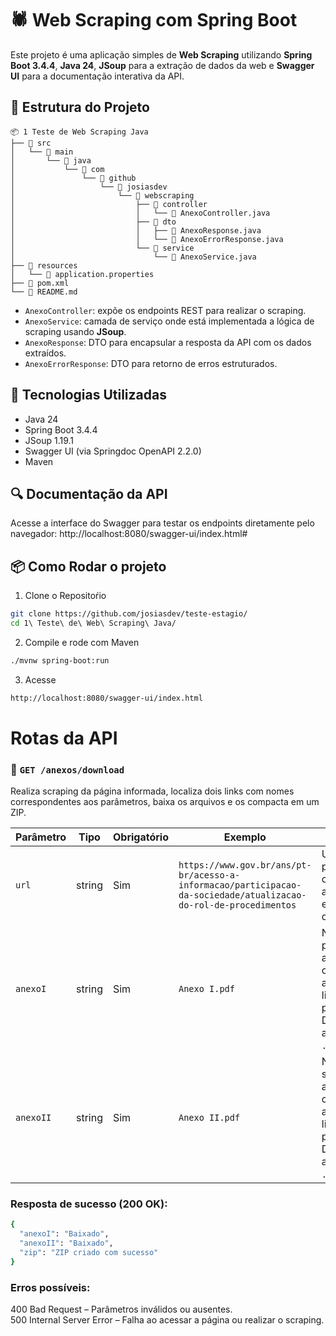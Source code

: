# 🕷️ Web Scraping com Spring Boot

Este projeto é uma aplicação simples de **Web Scraping** utilizando **Spring Boot 3.4.4**, **Java 24**, **JSoup** para a extração de dados da web e **Swagger UI** para a documentação interativa da API.

## 🧱 Estrutura do Projeto



````
📦 1 Teste de Web Scraping Java
├── 📁 src
│   └── 📁 main
│       └── 📁 java
│           └── 📁 com
│               └── 📁 github
│                   └── 📁 josiasdev
│                       └── 📁 webscraping
│                           ├── 📁 controller
│                           │   └── 📄 AnexoController.java
│                           ├── 📁 dto
│                           │   ├── 📄 AnexoResponse.java
│                           │   └── 📄 AnexoErrorResponse.java
│                           └── 📁 service
│                               └── 📄 AnexoService.java
├── 📁 resources
│   └── 📄 application.properties
├── 📄 pom.xml
└── 📄 README.md
````


- `AnexoController`: expõe os endpoints REST para realizar o scraping.
- `AnexoService`: camada de serviço onde está implementada a lógica de scraping usando **JSoup**.
- `AnexoResponse`: DTO para encapsular a resposta da API com os dados extraídos.
- `AnexoErrorResponse`: DTO para retorno de erros estruturados.

## 🚀 Tecnologias Utilizadas

- Java 24
- Spring Boot 3.4.4
- JSoup 1.19.1
- Swagger UI (via Springdoc OpenAPI 2.2.0)
- Maven

## 🔍 Documentação da API

Acesse a interface do Swagger para testar os endpoints diretamente pelo navegador:
http://localhost:8080/swagger-ui/index.html#

## 📦 Como Rodar o projeto

1. Clone o Repositoŕio

```bash
git clone https://github.com/josiasdev/teste-estagio/
cd 1\ Teste\ de\ Web\ Scraping\ Java/
```

2. Compile e rode com Maven
```bash
./mvnw spring-boot:run
```

3. Acesse
```bash
http://localhost:8080/swagger-ui/index.html
```

# Rotas da API

### 🔽 `GET /anexos/download`
  Realiza scraping da página informada, localiza dois links com nomes correspondentes aos parâmetros, baixa os arquivos e os compacta em um ZIP.

| Parâmetro | Tipo   | Obrigatório | Exemplo                                                                                                                    | Descrição                                                                                   |
|-----------|--------|-------------|----------------------------------------------------------------------------------------------------------------------------|---------------------------------------------------------------------------------------------|
| `url`     | string | Sim         | `https://www.gov.br/ans/pt-br/acesso-a-informacao/participacao-da-sociedade/atualizacao-do-rol-de-procedimentos`          | URL da página onde os anexos estão disponíveis.                                             |
| `anexoI`  | string | Sim         | `Anexo I.pdf`                                                                                                              | Nome do primeiro anexo conforme aparece no link da página. Deve incluir a extensão `.pdf`. |
| `anexoII` | string | Sim         | `Anexo II.pdf`                                                                                                             | Nome do segundo anexo conforme aparece no link da página. Deve incluir a extensão `.pdf`.  |

### Resposta de sucesso (200 OK):

```bash
{
  "anexoI": "Baixado",
  "anexoII": "Baixado",
  "zip": "ZIP criado com sucesso"
}
```

### Erros possíveis:

400 Bad Request – Parâmetros inválidos ou ausentes. <br>
500 Internal Server Error – Falha ao acessar a página ou realizar o scraping.
